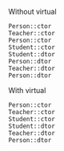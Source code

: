 Without virtual
```
Person::ctor
Teacher::ctor
Person::ctor
Student::ctor
Student::dtor
Person::dtor
Teacher::dtor
Person::dtor
```
With virtual
```
Person::ctor
Teacher::ctor
Student::ctor
Student::dtor
Teacher::dtor
Person::dtor